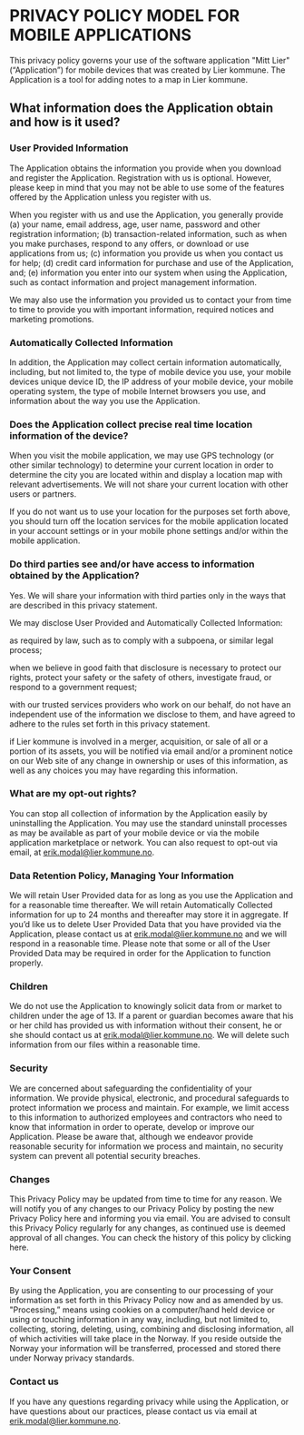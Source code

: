 # PRIVACY POLICY MODEL FOR MOBILE APPLICATIONS
This privacy policy governs your use of the software application "Mitt Lier" (“Application”) for mobile devices that was created by Lier kommune. The Application is a tool for adding notes to a map in Lier kommune. 

 
## What information does the Application obtain and how is it used?
### User Provided Information 

The Application obtains the information you provide when you download and register the Application. Registration with us is optional. However, please keep in mind that you may not be able to use some of the features offered by the Application unless you register with us.

When you register with us and use the Application, you generally provide (a) your name, email address, age, user name, password and other registration information; (b) transaction-related information, such as when you make purchases, respond to any offers, or download or use applications from us; (c) information you provide us when you contact us for help; (d) credit card information for purchase and use of the Application, and; (e) information you enter into our system when using the Application, such as contact information and project management information.

We may also use the information you provided us to contact your from time to time to provide you with important information, required notices and marketing promotions.



### Automatically Collected Information 

In addition, the Application may collect certain information automatically, including, but not limited to, the type of mobile device you use, your mobile devices unique device ID, the IP address of your mobile device, your mobile operating system, the type of mobile Internet browsers you use, and information about the way you use the Application. 

 
 
### Does the Application collect precise real time location information of the device?
When you visit the mobile application, we may use GPS technology (or other similar technology) to determine your current location in order to determine the city you are located within and display a location map with relevant advertisements. We will not share your current location with other users or partners.

If you do not want us to use your location for the purposes set forth above, you should turn off the location services for the mobile application located in your account settings or in your mobile phone settings and/or within the mobile application. 

 

### Do third parties see and/or have access to information obtained by the Application?
Yes. We will share your information with third parties only in the ways that are described in this privacy statement.

We may disclose User Provided and Automatically Collected Information:

as required by law, such as to comply with a subpoena, or similar legal process;

when we believe in good faith that disclosure is necessary to protect our rights, protect your safety or the safety of others, investigate fraud, or respond to a government request;

with our trusted services providers who work on our behalf, do not have an independent use of the information we disclose to them, and have agreed to adhere to the rules set forth in this privacy statement.

if Lier kommune is involved in a merger, acquisition, or sale of all or a portion of its assets, you will be notified via email and/or a prominent notice on our Web site of any change in ownership or uses of this information, as well as any choices you may have regarding this information.

 

### What are my opt-out rights?
You can stop all collection of information by the Application easily by uninstalling the Application. You may use the standard uninstall processes as may be available as part of your mobile device or via the mobile application marketplace or network. You can also request to opt-out via email, at erik.modal@lier.kommune.no.

 

### Data Retention Policy, Managing Your Information
We will retain User Provided data for as long as you use the Application and for a reasonable time thereafter. We will retain Automatically Collected information for up to 24 months and thereafter may store it in aggregate. If you’d like us to delete User Provided Data that you have provided via the Application, please contact us at erik.modal@lier.kommune.no and we will respond in a reasonable time. Please note that some or all of the User Provided Data may be required in order for the Application to function properly.

 

### Children
We do not use the Application to knowingly solicit data from or market to children under the age of 13. If a parent or guardian becomes aware that his or her child has provided us with information without their consent, he or she should contact us at erik.modal@lier.kommune.no. We will delete such information from our files within a reasonable time.

 
### Security
We are concerned about safeguarding the confidentiality of your information. We provide physical, electronic, and procedural safeguards to protect information we process and maintain. For example, we limit access to this information to authorized employees and contractors who need to know that information in order to operate, develop or improve our Application. Please be aware that, although we endeavor provide reasonable security for information we process and maintain, no security system can prevent all potential security breaches.

 

### Changes
This Privacy Policy may be updated from time to time for any reason. We will notify you of any changes to our Privacy Policy by posting the new Privacy Policy here and informing you via email. You are advised to consult this Privacy Policy regularly for any changes, as continued use is deemed approval of all changes. You can check the history of this policy by clicking here.

 

### Your Consent
By using the Application, you are consenting to our processing of your information as set forth in this Privacy Policy now and as amended by us. "Processing,” means using cookies on a computer/hand held device or using or touching information in any way, including, but not limited to, collecting, storing, deleting, using, combining and disclosing information, all of which activities will take place in the Norway. If you reside outside the Norway your information will be transferred, processed and stored there under Norway privacy standards. 

 

### Contact us
If you have any questions regarding privacy while using the Application, or have questions about our practices, please contact us via email at erik.modal@lier.kommune.no.
